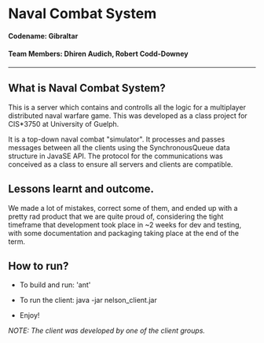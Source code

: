 # Naval Combat System
#### Codename: Gibraltar
#### Team Members: Dhiren Audich, Robert Codd-Downey
***

## What is Naval Combat System?

This is a server which contains and controlls all the logic for a multiplayer distributed naval
warfare game. This was developed as a class project for CIS*3750 at University of Guelph.

It is a top-down naval combat "simulator". It processes and passes messages between all the clients
using the SynchronousQueue data structure in JavaSE API. The protocol for the communications was
conceived as a class to ensure all servers and clients are compatible.

## Lessons learnt and outcome.

We made a lot of mistakes, correct some of them, and ended up with a pretty rad product that we
are quite proud of, considering the tight timeframe that development took place in ~2 weeks for
dev and testing, with some documentation and packaging taking place at the end of the term.

## How to run?

* To build and run:
  'ant'

* To run the client:
  java -jar nelson_client.jar

* Enjoy!

*NOTE: The client was developed by one of the client groups.*